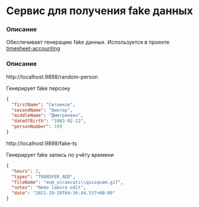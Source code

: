 # Сервис для получения fake данных

### Описание
Обеспечивает генерацию fake данных.
Используется в проекте [timesheet-accounting](https://github.com/4kin/timesheet-accounting)

### Описание

http://localhost:9898/random-person 

Генерирует fake персону 

```json
{
  "firstName": "Ситников",
  "secondName": "Виктор",
  "middleName": "Дмитриевич",
  "dateOfBirth": "1983-02-22",
  "personNumber": 199
}
```

http://localhost:9898/fake-ts 

Генерирует fake запись по учёту времени

```json
{
  "hours": 2,
  "types": "TRANSFER_ADD",
  "fileName": "eum_occaecati\\quisquam.gif",
  "notes": "Nemo labore odit",
  "date": "2021-10-29T04:36:44.537+00:00"
}
```



